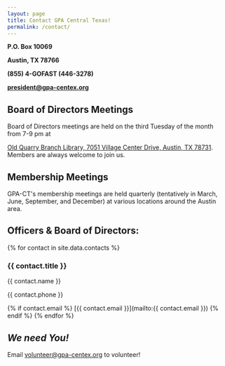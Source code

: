 ```yaml
---
layout: page
title: Contact GPA Central Texas!
permalink: /contact/
---
```


__P.O. Box 10069__

__Austin, TX 78766__

__(855) 4-GOFAST (446-3278)__

__[president@gpa-centex.org](mailto:president@gpa-centex.org)__

## Board of Directors Meetings

Board of Directors meetings are held on the third Tuesday of the month from 7-9 pm at

[Old Quarry Branch Library, 7051 Village Center Drive, Austin, TX  78731](http://goo.gl/oV0yar).  Members are always welcome to
join us.

## Membership Meetings

GPA-CT's membership meetings are held quarterly (tentatively in March, June, September, and December) at various
locations around the Austin area.

## Officers & Board of Directors:

{% for contact in site.data.contacts %}
### {{ contact.title }}

{{ contact.name }}

{{ contact.phone }}

{% if contact.email %}
[{{ contact.email }}](mailto:{{ contact.email }})
{% endif %}
{% endfor %}

## *We need You!*

Email [volunteer@gpa-centex.org](mailto:volunteer@gpa-centex.org) to volunteer!

